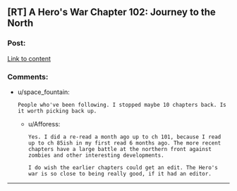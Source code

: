 ## [RT] A Hero's War Chapter 102: Journey to the North

### Post:

[Link to content](https://www.fictionpress.com/s/3238329/102/A-Hero-s-War)

### Comments:

- u/space_fountain:
  ```
  People who've been following. I stopped maybe 10 chapters back. Is it worth picking back up.
  ```

  - u/Afforess:
    ```
    Yes. I did a re-read a month ago up to ch 101, because I read up to ch 85ish in my first read 6 months ago. The more recent chapters have a large battle at the northern front against zombies and other interesting developments. 

    I do wish the earlier chapters could get an edit. The Hero's war is so close to being really good, if it had an editor.
    ```

---


